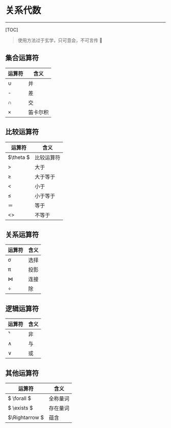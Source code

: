 # 关系代数

--------------------------

[TOC]

> 使用方法过于玄学，只可意会，不可言传     :hear_no_evil:

## 集合运算符

| 运算符        | 含义     |
| ------------- | -------- |
| ∪        | 并   |
| -             | 差       |
| ∩             | 交       |
| ×             | 笛卡尔积 |



## 比较运算符

| 运算符    | 含义       |
| --------- | ---------- |
| $\theta $ | 比较运算符 |
| >         | 大于       |
| ≥         | 大于等于   |
| <         | 小于       |
| ≤         | 小于等于   |
| ＝        | 等于       |
| <>        | 不等于     |



## 关系运算符

| 运算符    | 含义 |
| --------- | ---- |
| σ         | 选择 |
| π         | 投影 |
| $\bowtie$ | 连接 |
| ÷         | 除   |



## 逻辑运算符

| 运算符      | 含义 |
| ----------- | ---- |
| $\urcorner$ | 非   |
| ∧           | 与   |
| ∨           | 或   |



## 其他运算符

| 运算符         | 含义     |
| -------------- | -------- |
| $ \forall $    | 全称量词 |
| $ \exists $    | 存在量词 |
| $\Rightarrow $ | 蕴含     |

